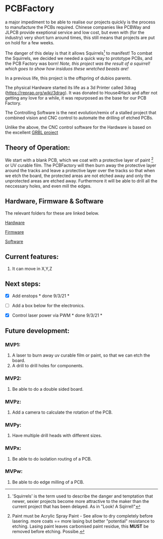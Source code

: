 # PCBFactory
a major impediment to be able to realise our projects quickly is the process to manufacture the PCBs required.  Chinese companies like PCBWay and JLPCB provide exeptional service and low cost, but even with (for the industry) very short turn around times, this still means that projects are put on hold for a few weeks.

The danger of this delay is that it allows Squirrels[^1] to manifest! To combat the Squirrels, we decided we needed a quick way to prototype PCBs, and the PCB Factory was born! *Note, this project was the result of a squirrel! which goes to show how insiduos these wretched beasts are!*

In a previous life, this project is the offspring of dubios parents.

The physical Hardware started its life as a 3d Printer called 3drag (https://reprap.org/wiki/3drag). It was donated to House4Hack and after not getting any love for a while, it was repurposed as the base for our PCB Factory.

The Controlling Software is the next evolution/remix of a stalled project that combined vision and CNC control to automate the drilling of etched PCBs.

Unlike the above, the CNC control software for the Hardware is based on the excellent [GRBL project](https://github.com/gnea/grbl)

## Theory of Operation:
We start with a blank PCB, which we coat with a protective layer of paint [^2] or UV curable film. The PCBFactory will then burn away the protective layer around the tracks and leave a protective layer over the tracks so that when we etch the board, the protected areas are not etched away and only the unprotected areas are etched away. Furthermore it will be able to drill all the neccessary holes, and even mill the edges.

## Hardware, Firmware & Software
The relevant folders for these are linked below.

[Hardware](Hardware/Readme.md)

[Firmware](Software/Readme.md)

[Software](Software/Readme.md)


## Current features:

1. It can move in X,Y,Z

## Next steps:

- [x] Add enstops  * done 9/3/21 *
- [ ] Add a box below for the electronics.
- [x] Control laser power via PWM  * done 9/3/21 *




## Future development:
### MVP1:
1. A laser to burn away uv curable film or paint, so that we can etch the board.
2. A drill to drill holes for components.

### MVP2:
1. Be able to do a double sided board.

### MVPz:
1. Add a camera to calculate the rotation of the PCB.

### MVPy:
1. Have multiple drill heads with different sizes.

### MVPx:
1. Be able to do isolation routing of a PCB.

### MVPw:
1. Be able to do edge milling of a PCB.

[^1]: 'Squirrels' is the term used to describe the danger and temptation that newer, sexier projects become more attractive to the maker than the current project that has been delayed.  As in "Look! A Sqirrel!"

[^2]: Paint must be Acrylic Spray Paint - See allow to dry completely before lasering.  more coats == more lasing but better "potential" resistance to etching.  Lasing paint leaves carbonised paint residue, this **MUST** be removed before etching.  Possibe.

